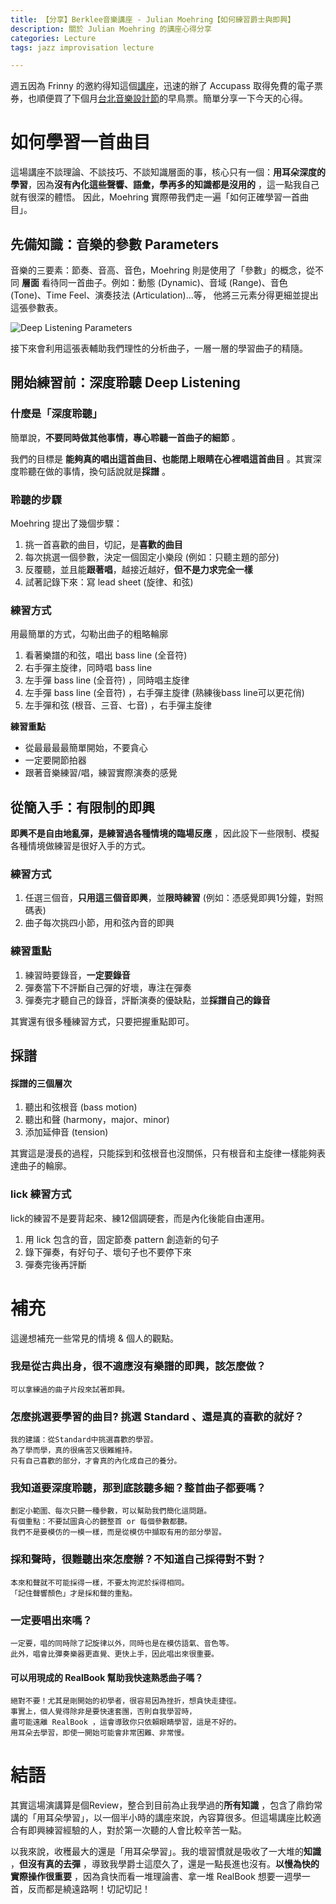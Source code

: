 ```yaml
---
title: 【分享】Berklee音樂講座 - Julian Moehring【如何練習爵士與即興】
description: 關於 Julian Moehring 的講座心得分享
categories: Lecture
tags: jazz improvisation lecture

---
```




週五因為 Frinny 的邀約得知這個[講座](https://www.accupass.com/event/1711121138327500378210)，迅速的辦了 Accupass 取得免費的電子票券，也順便買了下個月[台北音樂設計節](https://www.tmdf.info/)的早鳥票。簡單分享一下今天的心得。

# 如何學習一首曲目

這場講座不談理論、不談技巧、不談知識層面的事，核心只有一個：**用耳朵深度的學習**，因為**沒有內化這些聲響、語彙，學再多的知識都是沒用的** ，這一點我自己就有很深的體悟。
因此，Moehring 實際帶我們走一遍「如何正確學習一首曲目」。

## 先備知識：音樂的參數 Parameters

音樂的三要素：節奏、音高、音色，Moehring 則是使用了「參數」的概念，從不同 **層面** 看待同一首曲子。例如：動態 (Dynamic)、音域 (Range)、音色 (Tone)、Time Feel、演奏技法 (Articulation)...等，
他將三元素分得更細並提出這張參數表。

![Deep Listening Parameters](https://i.imgur.com/SxegQAY.png)

接下來會利用這張表輔助我們理性的分析曲子，一層一層的學習曲子的精隨。

## 開始練習前：深度聆聽 Deep Listening

### 什麼是「深度聆聽」

簡單說，**不要同時做其他事情，專心聆聽一首曲子的細節** 。

我們的目標是 **能夠真的唱出這首曲目、也能閉上眼睛在心裡唱這首曲目** 。其實深度聆聽在做的事情，換句話說就是**採譜** 。

### 聆聽的步驟

Moehring 提出了幾個步驟：
1. 挑一首喜歡的曲目，切記，是**喜歡的曲目** 
2. 每次挑選一個參數，決定一個固定小樂段 (例如：只聽主題的部分)
3. 反覆聽，並且能**跟著唱**，越接近越好，**但不是力求完全一樣**
4. 試著記錄下來：寫 lead sheet (旋律、和弦)

### 練習方式
用最簡單的方式，勾勒出曲子的粗略輪廓

1. 看著樂譜的和弦，唱出 bass line (全音符)
2. 右手彈主旋律，同時唱 bass line
3. 左手彈 bass line (全音符) ，同時唱主旋律
4. 左手彈 bass line (全音符) ，右手彈主旋律 (熟練後bass line可以更花俏)
5. 左手彈和弦 (根音、三音、七音) ，右手彈主旋律

**練習重點**
- 從最最最最簡單開始，不要貪心
- 一定要開節拍器
- 跟著音樂練習/唱，練習實際演奏的感覺

## 從簡入手：有限制的即興
**即興不是自由地亂彈，是練習過各種情境的臨場反應** ，因此設下一些限制、模擬各種情境做練習是很好入手的方式。

### 練習方式
1. 任選三個音，**只用這三個音即興**，並**限時練習** (例如：憑感覺即興1分鐘，對照碼表)
2. 曲子每次挑四小節，用和弦內音的即興

### 練習重點
1. 練習時要錄音，**一定要錄音** 
2. 彈奏當下不評斷自己彈的好壞，專注在彈奏
3. 彈奏完才聽自己的錄音，評斷演奏的優缺點，並**採譜自己的錄音**

其實還有很多種練習方式，只要把握重點即可。

## 採譜

#### 採譜的三個層次
1. 聽出和弦根音 (bass motion)
2. 聽出和聲 (harmony，major、minor)
3. 添加延伸音 (tension)

其實這是漫長的過程，只能採到和弦根音也沒關係，只有根音和主旋律一樣能夠表達曲子的輪廓。

### lick 練習方式
lick的練習不是要背起來、練12個調硬套，而是內化後能自由運用。

1. 用 lick 包含的音，固定節奏 pattern 創造新的句子
2. 錄下彈奏，有好句子、壞句子也不要停下來
3. 彈奏完後再評斷


# 補充
這邊想補充一些常見的情境 & 個人的觀點。

### 我是從古典出身，很不適應沒有樂譜的即興，該怎麼做？ 
```
可以拿練過的曲子片段來試著即興。
```
### 怎麼挑選要學習的曲目? 挑選 Standard 、還是真的喜歡的就好？
```
我的建議：從Standard中挑選喜歡的學習。
為了學而學，真的很痛苦又很難維持。
只有自己喜歡的部分，才會真的內化成自己的養分。
``` 
### 我知道要深度聆聽，那到底該聽多細？整首曲子都要嗎？
```
劃定小範圍、每次只聽一種參數，可以幫助我們簡化這問題。
有個重點：不要試圖貪心的聽整首 or 每個參數都聽。
我們不是要模仿的一模一樣，而是從模仿中擷取有用的部分學習。
```
### 採和聲時，很難聽出來怎麼辦？不知道自己採得對不對？
```
本來和聲就不可能採得一樣，不要太拘泥於採得相同。
「記住聲響顏色」才是採和聲的重點。
```
### 一定要唱出來嗎？
```
一定要，唱的同時除了記旋律以外，同時也是在模仿語氣、音色等。
此外，唱會比彈奏樂器更直覺、更快上手，因此唱出來很重要。
```
#### 可以用現成的 RealBook 幫助我快速熟悉曲子嗎？
```
絕對不要！尤其是剛開始的初學者，很容易因為挫折，想貪快走捷徑。
事實上，個人覺得除非是要快速套團，否則自我學習時，
盡可能遠離 RealBook ，這會導致你只依賴眼睛學習，這是不好的。
用耳朵去學習，即使一開始可能會非常困難、非常慢。
```

# 結語

其實這場演講算是個Review，整合到目前為止我學過的**所有知識** ，包含了鼎鈞常講的「用耳朵學習」，以一個半小時的講座來說，內容算很多。但這場講座比較適合有即興練習經驗的人，對於第一次聽的人會比較辛苦一點。

以我來說，收穫最大的還是「用耳朵學習」。我的壞習慣就是吸收了一大堆的**知識** ，**但沒有真的去彈** ，導致我學爵士這麼久了，還是一點長進也沒有。**以慢為快的實際操作很重要** ，因為貪快而看一堆理論書、拿一堆 RealBook 想要一週學一首，反而都是繞遠路啊！切記切記！
<!--stackedit_data:
eyJoaXN0b3J5IjpbLTc1NjYzODIyMSwyMDg3NTUwMjUwXX0=
-->